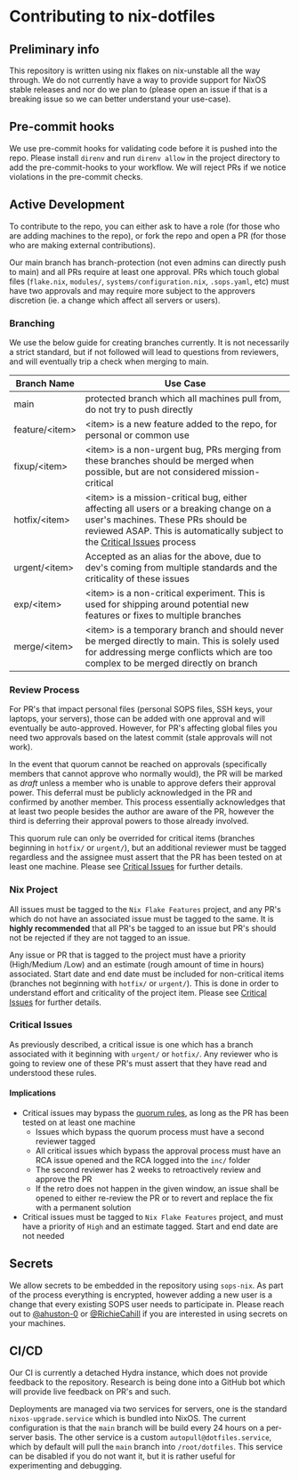 # Contributing to nix-dotfiles

## Preliminary info

This repository is written using nix flakes on nix-unstable all the way
through. We do not currently have a way to provide support for NixOS stable
releases and nor do we plan to (please open an issue if that
is a breaking issue so we can better understand your use-case).

## Pre-commit hooks

We use pre-commit hooks for validating code before it is pushed into the repo.
Please install `direnv` and run `direnv allow` in the project directory to
add the pre-commit-hooks to your workflow. We will reject PRs if we notice
violations in the pre-commit checks.

## Active Development

To contribute to the repo, you can either ask to have a role (for those who are
adding machines to the repo), or fork the repo and open a PR (for those who are
making external contributions).

Our main branch has branch-protection (not even admins can directly push to
main) and all PRs require at least one approval. PRs which touch global files
(`flake.nix`, `modules/`, `systems/configuration.nix`, `.sops.yaml`, etc)
must have two approvals and may require more subject to the approvers discretion
(ie. a change which affect all servers or users).

### Branching

We use the below guide for creating branches currently. It is not necessarily
a strict standard, but if not followed will lead to questions from reviewers,
and will eventually trip a check when merging to main.

| Branch Name      | Use Case                                                                                                                                                                                                                      |
|------------------|-------------------------------------------------------------------------------------------------------------------------------------------------------------------------------------------------------------------------------|
| main             | protected branch which all machines pull from, do not try to push directly                                                                                                                                                    |
| feature/\<item\> | \<item\> is a new feature added to the repo, for personal or common use                                                                                                                                                       |
| fixup/\<item\>   | \<item\> is a non-urgent bug, PRs merging from these branches should be merged when possible, but are not considered mission-critical                                                                                         |
| hotfix/\<item\>  | \<item\> is a mission-critical bug, either affecting all users or a breaking change on a user's machines. These PRs should be reviewed ASAP. This is automatically subject to the [Critical Issues](#critical-issues) process |
| urgent/\<item\>  | Accepted as an alias for the above, due to dev's coming from multiple standards and the criticality of these issues                                                                                                           |
| exp/\<item\>     | \<item\> is a non-critical experiment. This is used for shipping around potential new features or fixes to multiple branches                                                                                                  |
| merge/\<item\>   | \<item\> is a temporary branch and should never be merged directly to main. This is solely used for addressing merge conflicts which are too complex to be merged directly on branch                                          |

### Review Process

For PR's that impact personal files (personal SOPS files, SSH keys, your laptops,
your servers), those can be added with one approval and will eventually be
auto-approved. However, for PR's affecting global files you need two
approvals based on the latest commit (stale approvals will not work).

In the event that quorum cannot be reached on approvals (specifically members
that cannot approve who normally would), the PR will be marked as *draft* unless
a member who is unable to approve defers their approval power. This deferral
must be publicly acknowledged in the PR and confirmed by another member.
This process essentially acknowledges that at least two people besides the
author are aware of the PR, however the third is deferring their approval powers
to those already involved.

This quorum rule can only be overrided for critical items (branches beginning
in `hotfix/` or `urgent/`), but an additional reviewer must be tagged regardless
and the assignee must assert that the PR has been tested on at least one
machine. Please see [Critical Issues](#critical-issues) for further details.

### Nix Project

All issues must be tagged to the `Nix Flake Features` project, and any PR's
which do not have an associated issue must be tagged to the same. It is
**highly recommended** that all PR's be tagged to an issue but PR's should
not be rejected if they are not tagged to an issue.

Any issue or PR that is tagged to the project must have a priority (High/Medium
/Low) and an estimate (rough amount of time in hours) associated. Start date
and end date must be included for non-critical items (branches not beginning
with `hotfix/` or `urgent/`). This is done in order to understand effort and
criticality of the project item. Please see [Critical Issues](#critical-issues)
for further details.

### Critical Issues

As previously described, a critical issue is one which has a branch associated
with it beginning with `urgent/` or `hotfix/`. Any reviewer who is going to
review one of these PR's must assert that they have read and understood these
rules.

#### Implications

- Critical issues may bypass the [quorum rules](#review-process), as long as the
  PR has been tested on at least one machine
    - Issues which bypass the quorum process must have a second reviewer tagged
    - All critical issues which bypass the approval process must have an RCA issue
      opened and the RCA logged into the `inc/` folder
    - The second reviewer has 2 weeks to retroactively review and approve the PR
    - If the retro does not happen in the given window, an issue shall be opened
      to either re-review the PR or to revert and replace the fix with a
      permanent solution
- Critical issues must be tagged to `Nix Flake Features` project, and must have
  a priority of `High` and an estimate tagged. Start and end date are not needed

## Secrets

We allow secrets to be embedded in the repository using `sops-nix`. As part of
the process everything is encrypted, however adding a new user is a change
that every existing SOPS user needs to participate in. Please reach out to
[@ahuston-0](https://github.com/ahuston-0) or
[@RichieCahill](https://github.com/RichieCahill) if you are interested
in using secrets on your machines.

## CI/CD

Our CI is currently a detached Hydra instance, which does not provide
feedback to the repository. Research is being done into a GitHub bot which will
provide live feedback on PR's and such.

Deployments are managed via two services for servers, one is the standard
`nixos-upgrade.service` which is bundled into NixOS. The current configuration
is that the `main` branch will be build every 24 hours on a per-server basis.
The other service is a custom `autopull@dotfiles.service`, which by default
will pull the `main` branch into `/root/dotfiles`. This service can be disabled
if you do not want it, but it is rather useful for experimenting and debugging.
